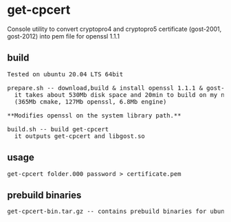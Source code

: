 # get-cpcert
Console utility to convert cryptopro4 and cryptopro5 certificate (gost-2001, gost-2012) into pem file for openssl 1.1.1

## build
<pre>
Tested on ubuntu 20.04 LTS 64bit

prepare.sh -- download,build & install openssl 1.1.1 & gost-engine + cmake
  it takes about 530Mb disk space and 20min to build on my notebook
  (365Mb cmake, 127Mb openssl, 6.8Mb engine)

**Modifies openssl on the system library path.**

build.sh -- build get-cpcert
  it outputs get-cpcert and libgost.so
</pre>

## usage
<pre>
get-cpcert folder.000 password > certificate.pem
</pre>

## prebuild binaries
<pre>
get-cpcert-bin.tar.gz -- contains prebuild binaries for ubuntu 14.04 64bit and 3 samples for testing
</pre>
  

